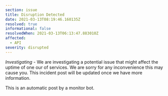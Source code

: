 ```yaml
---
section: issue
title: Disruption Detected
date: 2021-03-13T08:19:46.160135Z
resolved: true
informational: false
resolvedWhen: 2021-03-13T06:13:47.883010Z
affected:
  - API
severity: disrupted
---
```

*Investigating* - We are investigating a potential issue that might affect the uptime of one our of services. We are sorry for any inconvenience this may cause you. This incident post will be updated once we have more information.

This is an automatic post by a monitor bot.
        